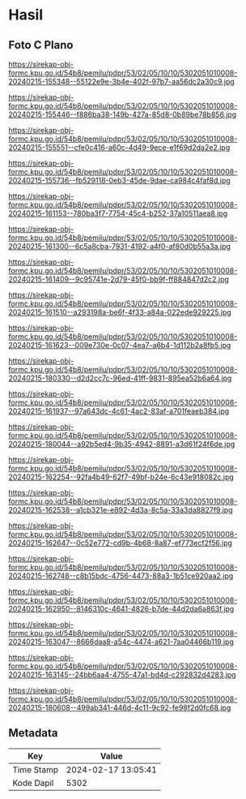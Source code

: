 # Hasil

## Foto C Plano

https://sirekap-obj-formc.kpu.go.id/54b8/pemilu/pdpr/53/02/05/10/10/5302051010008-20240215-155348--55122e9e-3b4e-402f-97b7-aa56dc2a30c9.jpg

https://sirekap-obj-formc.kpu.go.id/54b8/pemilu/pdpr/53/02/05/10/10/5302051010008-20240215-155446--f886ba38-149b-427a-85d8-0b89be78b856.jpg

https://sirekap-obj-formc.kpu.go.id/54b8/pemilu/pdpr/53/02/05/10/10/5302051010008-20240215-155551--cfe0c416-a60c-4d49-9ece-e1f69d2da2e2.jpg

https://sirekap-obj-formc.kpu.go.id/54b8/pemilu/pdpr/53/02/05/10/10/5302051010008-20240215-155736--fb529118-0eb3-45de-9dae-ca984c4faf8d.jpg

https://sirekap-obj-formc.kpu.go.id/54b8/pemilu/pdpr/53/02/05/10/10/5302051010008-20240215-161153--780ba3f7-7754-45c4-b252-37a10511aea8.jpg

https://sirekap-obj-formc.kpu.go.id/54b8/pemilu/pdpr/53/02/05/10/10/5302051010008-20240215-161300--6c5a8cba-7931-4192-a4f0-af80d0b55a3a.jpg

https://sirekap-obj-formc.kpu.go.id/54b8/pemilu/pdpr/53/02/05/10/10/5302051010008-20240215-161409--9c95741e-2d79-45f0-bb9f-ff884847d2c2.jpg

https://sirekap-obj-formc.kpu.go.id/54b8/pemilu/pdpr/53/02/05/10/10/5302051010008-20240215-161510--a293198a-be6f-4f33-a84a-022ede929225.jpg

https://sirekap-obj-formc.kpu.go.id/54b8/pemilu/pdpr/53/02/05/10/10/5302051010008-20240215-161623--009e730e-0c07-4ea7-a6b4-1d112b2a8fb5.jpg

https://sirekap-obj-formc.kpu.go.id/54b8/pemilu/pdpr/53/02/05/10/10/5302051010008-20240215-180330--d2d2cc7c-96ed-41ff-9831-895ea52b6a64.jpg

https://sirekap-obj-formc.kpu.go.id/54b8/pemilu/pdpr/53/02/05/10/10/5302051010008-20240215-161937--97a643dc-4c61-4ac2-83af-a701feaeb384.jpg

https://sirekap-obj-formc.kpu.go.id/54b8/pemilu/pdpr/53/02/05/10/10/5302051010008-20240215-180044--a92b5ed4-9b35-4942-8891-a3d61f24f6de.jpg

https://sirekap-obj-formc.kpu.go.id/54b8/pemilu/pdpr/53/02/05/10/10/5302051010008-20240215-162254--92fa4b49-62f7-49bf-b24e-6c43e918082c.jpg

https://sirekap-obj-formc.kpu.go.id/54b8/pemilu/pdpr/53/02/05/10/10/5302051010008-20240215-162538--a1cb321e-e892-4d3a-8c5a-33a3da8827f9.jpg

https://sirekap-obj-formc.kpu.go.id/54b8/pemilu/pdpr/53/02/05/10/10/5302051010008-20240215-162647--0c52e772-cd9b-4b68-8a87-ef773ecf2f56.jpg

https://sirekap-obj-formc.kpu.go.id/54b8/pemilu/pdpr/53/02/05/10/10/5302051010008-20240215-162748--c8b15bdc-4756-4473-88a3-1b51ce920aa2.jpg

https://sirekap-obj-formc.kpu.go.id/54b8/pemilu/pdpr/53/02/05/10/10/5302051010008-20240215-162950--8146310c-4641-4826-b7de-44d2da6a863f.jpg

https://sirekap-obj-formc.kpu.go.id/54b8/pemilu/pdpr/53/02/05/10/10/5302051010008-20240215-163047--8666daa8-a54c-4474-a621-7aa04466b119.jpg

https://sirekap-obj-formc.kpu.go.id/54b8/pemilu/pdpr/53/02/05/10/10/5302051010008-20240215-163145--24bb6aa4-4755-47a1-bd4d-c292832d4283.jpg

https://sirekap-obj-formc.kpu.go.id/54b8/pemilu/pdpr/53/02/05/10/10/5302051010008-20240215-180608--499ab341-446d-4c11-9c92-fe98f2d0fc68.jpg


## Metadata

| Key        | Value               |
| ---------- | ------------------- |
| Time Stamp | 2024-02-17 13:05:41 |
| Kode Dapil | 5302                |



